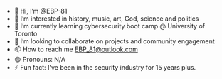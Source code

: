 - 👋 Hi, I’m @EBP-81
- 👀 I’m interested in history, music, art, God, science and politics
- 🌱 I’m currently learning cybersecurity boot camp @ University of Toronto
- 💞️ I’m looking to collaborate on projects and community engagement
- 📫 How to reach me EBP_81@outlook.com
- 😄 Pronouns: N/A
- ⚡ Fun fact: I've been in the security industry for 15 years plus.

<!---
EBP-81/EBP-81 is a ✨ special ✨ repository because its `README.md` (this file) appears on your GitHub profile.
You can click the Preview link to take a look at your changes.
--->
